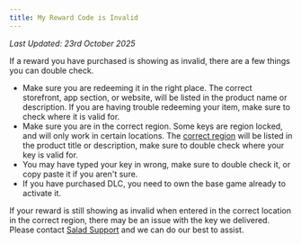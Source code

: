 ```yaml
---
title: My Reward Code is Invalid
---
```


_Last Updated: 23rd October 2025_

If a reward you have purchased is showing as invalid, there are a few things you can double check.

- Make sure you are redeeming it in the right place. The correct storefront, app section, or website, will be listed in
  the product name or description. If you are having trouble redeeming your item, make sure to check where it is valid
  for.
- Make sure you are in the correct region. Some keys are region locked, and will only work in certain locations. The
  [correct region](/docs/rewards/rewards-faq/243-what-region-is-this-reward-for) will be listed in the product title or
  description, make sure to double check where your key is valid for.
- You may have typed your key in wrong, make sure to double check it, or copy paste it if you aren't sure.
- If you have purchased DLC, you need to own the base game already to activate it.

If your reward is still showing as invalid when entered in the correct location in the correct region, there may be an
issue with the key we delivered. Please contact [Salad Support](/docs/guides/your-pc/216-how-to-create-a-support-ticket)
and we can do our best to assist.
